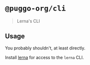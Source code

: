 # `@puggo-org/cli`

> Lerna's CLI

## Usage

You probably shouldn't, at least directly.

Install [lerna](https://www.npmjs.com/package/lerna) for access to the `lerna` CLI.
